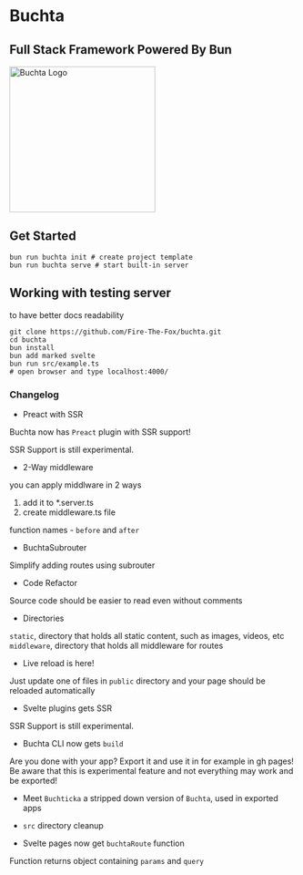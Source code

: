 # Buchta
## Full Stack Framework Powered By Bun

<img src="./buchta.png" alt="Buchta Logo" width="256"/>

## Get Started

```
bun run buchta init # create project template
bun run buchta serve # start built-in server
```

## Working with testing server
to have better docs readability
```
git clone https://github.com/Fire-The-Fox/buchta.git
cd buchta
bun install
bun add marked svelte
bun run src/example.ts
# open browser and type localhost:4000/
```

### Changelog
* Preact with SSR

Buchta now has `Preact` plugin with SSR support!

SSR Support is still experimental.

* 2-Way middleware

you can apply middlware in 2 ways<br>
1. add it to *.server.ts<br>
2. create middleware.ts file<br>

function names - `before` and `after`

* BuchtaSubrouter

Simplify adding routes using subrouter

* Code Refactor

Source code should be easier to read even without comments

* Directories

`static`, directory that holds all static content, such as images, videos, etc <br>
`middleware`, directory that holds all middleware for routes

* Live reload is here!

Just update one of files in `public` directory and your page should be reloaded automatically

* Svelte plugins gets SSR

SSR Support is still experimental.

* Buchta CLI now gets `build`

Are you done with your app? Export it and use it in for example in gh pages! <br>
Be aware that this is experimental feature and not everything may work and be exported!

* Meet `Buchticka` a stripped down version of `Buchta`, used in exported apps

* `src` directory cleanup

* Svelte pages now get `buchtaRoute` function

Function returns object containing `params` and `query`